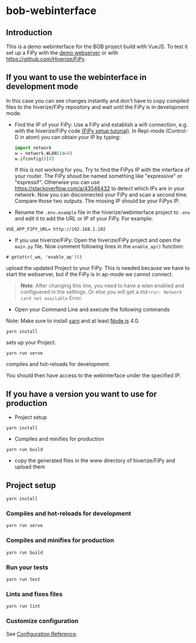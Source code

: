 # bob-webinterface

## Introduction

This is a demo webinterface for the BOB project build with VueJS.
To test it set up a FiPy with the [demo webserver](https://github.com/vkuhlen/bob-webserver-demo) or with https://github.com/Hiverize/FiPy.

## If you want to use the webinterface in development mode

In this case you can see changes instantly and don't have to copy compiled files to the hiverize/FiPy repository and wait until the FiPy is in development mode.

* Find the IP of your FiPy: Use a FiPy and establish a wifi connection, e.g. with the hiverize/FiPy code [(FiPy setup tutorial)](https://hiverize.org/installation-des-sensor-kits/). In Repl-mode (Control-D in atom) you can obtain your IP by typing:
  ```python
  import network
  w = network.WLAN(id=0)
  w.ifconfig()[0]
  ```
  If this is not working for you. Try to find the FiPys IP with the interface of your router. The FiPy shoud be named something like "expressive" or "espressif". Otherwise you can use https://stackoverflow.com/a/43546432 to detect which IPs are in your network. Now you can disconnected your FiPy and scan a second time. Compare those two outputs. The missing IP should be your FiPys IP.

* Rename the `.env.example` file in the hiverize/webinterface project to `.env` and edit it to add the URL or IP of your FiPy.
For example:
```
VUE_APP_FIPY_URL= http://192.168.1.102
```
* If you use hiverize/FiPy: Open the hiverize/FiPy project and open the `main.py` file. Now comment following lines in the `enable_ap()` function:
```
# getattr(_wm, 'enable_ap')()
```
upload the updated Project to your FiPy.
This is needed because we have to start the webserver, but if the FiPy is in ap-mode we cannot connect.

> **Note**: After changing this line, you need to have a wlan enabled and configuered in the settings. Or else you will get a `OSError: Network card not available` Error.

* Open your Command Line and execute the following commands

Note: Make sure to install [yarn](https://classic.yarnpkg.com/en/docs/install/#windows-stable) and at least [Node.js](https://nodejs.org/en/download/) 4.0.
```
yarn install
```
sets up your Project.

```
yarn run serve
```
compiles and hot-reloads for development.

You should then have access to the webinterface under the specified IP.

## If you have a version you want to use for production

* Project setup
```
yarn install
```


* Compiles and minifies for production
```
yarn run build
```

* copy the generated files in the www directory of hiverize/FiPy and upload them



## Project setup
```
yarn install
```

### Compiles and hot-reloads for development
```
yarn run serve
```

### Compiles and minifies for production
```
yarn run build
```

### Run your tests
```
yarn run test
```

### Lints and fixes files
```
yarn run lint
```

### Customize configuration
See [Configuration Reference](https://cli.vuejs.org/config/).
